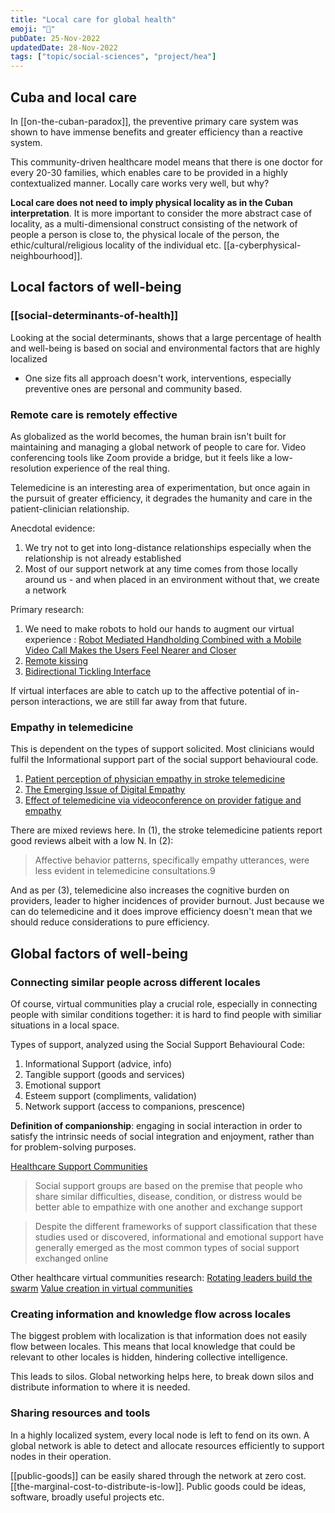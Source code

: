 ```yaml
---
title: "Local care for global health"
emoji: "💙"
pubDate: 25-Nov-2022
updatedDate: 28-Nov-2022
tags: ["topic/social-sciences", "project/hea"]
---
```


## Cuba and local care
In [[on-the-cuban-paradox]], the preventive primary care system was shown to have immense benefits and greater efficiency than a reactive system.

This community-driven healthcare model means that there is one doctor for every 20-30 families, which enables care to be provided in a highly contextualized manner. Locally care works very well, but why?

**Local care does not need to imply physical locality as in the Cuban interpretation**. It is more important to consider the more abstract case of locality, as a multi-dimensional construct consisting of the network of people a person is close to, the physical locale of the person, the ethic/cultural/religious locality of the individual etc. [[a-cyberphysical-neighbourhood]].

## Local factors of well-being
### [[social-determinants-of-health]]
Looking at the social determinants, shows that a large percentage of health and well-being is based on social and environmental factors that are highly localized

* One size fits all approach doesn't work, interventions, especially preventive ones are personal and community based.

### Remote care is remotely effective
As globalized as the world becomes, the human brain isn't built for maintaining and managing a global network of people to care for. Video conferencing tools like Zoom provide a bridge, but it feels like a low-resolution experience of the real thing.

Telemedicine is an interesting area of experimentation, but once again in the pursuit of greater efficiency, it degrades the humanity and care in the patient-clinician relationship.

Anecdotal evidence:
1. We try not to get into long-distance relationships especially when the relationship is not already established
2. Most of our support network at any time comes from those locally around us - and when placed in an environment without that, we create a network

Primary research:
1. We need to make robots to hold our hands to augment our virtual experience : [Robot Mediated Handholding Combined with a Mobile Video Call Makes the Users Feel Nearer and Closer](https://dl.acm.org/doi/abs/10.1145/3472307.3484168)
2. [Remote kissing](https://content.iospress.com/articles/journal-of-future-robot-life/frl200006)
3. [Bidirectional Tickling Interface](https://dl.acm.org/doi/10.1145/2160125.2160134)

If virtual interfaces are able to catch up to the affective potential of in-person interactions, we are still far away from that future.

### Empathy in telemedicine
This is dependent on the types of support solicited. Most clinicians would fulfil the Informational support part of the social support behavioural code.
1. [Patient perception of physician empathy in stroke telemedicine](https://journals.sagepub.com/doi/abs/10.1177/1357633X19899237)
2. [The Emerging Issue of Digital Empathy](https://www.ajpe.org/content/80/4/58.short)
3. [Effect of telemedicine via videoconference on provider fatigue and empathy](https://journals.sagepub.com/doi/abs/10.1177/08404704211059944)

There are mixed reviews here. In (1), the stroke telemedicine patients report good reviews albeit with a low N. In (2):

>Affective behavior patterns, specifically empathy utterances, were less evident in telemedicine consultations.9

And as per (3), telemedicine also increases the cognitive burden on providers, leader to higher incidences of provider burnout. Just because we can do telemedicine and it does improve efficiency doesn't mean that we should reduce considerations to pure efficiency. 

## Global factors of well-being

### Connecting similar people across different locales
Of course, virtual communities play a crucial role, especially in connecting people with similar conditions together: it is hard to find people with similiar situations in a local space.

Types of support, analyzed using the Social Support Behavioural Code:
1. Informational Support (advice, info)
2. Tangible support (goods and services)
3. Emotional support
4. Esteem support (compliments, validation)
5. Network support (access to companions, prescence)

**Definition of companionship**: engaging in social interaction in order to satisfy the intrinsic needs of social integration and enjoyment, rather than for problem-solving purposes.

[Healthcare Support Communities](https://aisel.aisnet.org/cais/vol34/iss1/29/)

>Social support groups are based on the premise that people who share similar difficulties, disease, condition, or distress would be better able to empathize with one another and exchange support

>Despite the different frameworks of support classification that these studies used or discovered, informational and emotional support have generally emerged as the most common types of social support exchanged online

Other healthcare virtual communities research:
[Rotating leaders build the swarm](https://www.emerald.com/insight/content/doi/10.1108/JKM-11-2016-0504/full/html)
[Value creation in virtual communities](https://www.emerald.com/insight/content/doi/10.1108/17506120810922358/full/html)

### Creating information and knowledge flow across locales
The biggest problem with localization is that information does not easily flow between locales. This means that local knowledge that could be relevant to other locales is hidden, hindering collective intelligence.

This leads to silos. Global networking helps here, to break down silos and distribute information to where it is needed.

### Sharing resources and tools
In a highly localized system, every local node is left to fend on its own. A global network is able to detect and allocate resources efficiently to support nodes in their operation.

[[public-goods]] can be easily shared through the network at zero cost. [[the-marginal-cost-to-distribute-is-low]]. Public goods could be ideas, software, broadly useful projects etc.